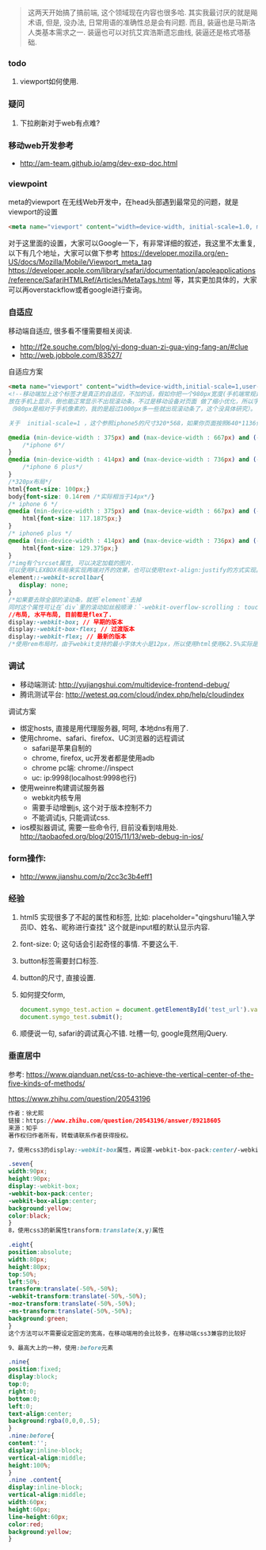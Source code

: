> 这两天开始搞了搞前端, 这个领域现在内容也很多哈. 其实我最讨厌的就是飚术语, 但是, 没办法, 日常用语的准确性总是会有问题. 而且, 装逼也是马斯洛人类基本需求之一. 装逼也可以对抗艾宾浩斯遗忘曲线, 装逼还是格式塔基础.

### todo
1. viewport如何使用.


### 疑问

1. 下拉刷新对于web有点难?

### 移动web开发参考

- http://am-team.github.io/amg/dev-exp-doc.html



### viewpoint

meta的viewport
在无线Web开发中，在head头部遇到最常见的问题，就是viewport的设置

```html
<meta name="viewport" content="width=device-width, initial-scale=1.0, maximum-scale=1.0, minimum-scale=1.0, user-scalable=0"/>
```

对于这里面的设置，大家可以Google一下，有非常详细的叙述，我这里不太重复,以下有几个地址，大家可以做下参考 https://developer.mozilla.org/en-US/docs/Mozilla/Mobile/Viewport_meta_tag https://developer.apple.com/library/safari/documentation/appleapplications/reference/SafariHTMLRef/Articles/MetaTags.html 等，其实更加具体的，大家可以再overstackflow或者google进行查询。



### 自适应

移动端自适应, 很多看不懂需要相关阅读.

- http://f2e.souche.com/blog/yi-dong-duan-zi-gua-ying-fang-an/#clue
- http://web.jobbole.com/83527/

自适应方案

```html
<meta name="viewport" content="width=device-width,initial-scale=1,user-scalable=no"/>
<!--移动端加上这个标签才是真正的自适应，不加的话，假如你把一个980px宽度(手机端常规是980)的PC网页
放在手机上显示，倒也能正常显示不出现滚动条，不过是移动设备对页面 做了缩小优化，所以字体等都相应缩小了
（980px是相对于手机像素的，我的是超过1000px多一些就出现滚动条了，这个没具体研究）。

关于  initial-scale=1 ，这个参照iphone5的尺寸320*568，如果你页面按照640*1136做的话，scale就设为0.5, 这个很有用, 因为视觉稿经常是x2的.-->
```

```css
@media (min-device-width : 375px) and (max-device-width : 667px) and (-webkit-min-device-pixel-ratio : 2){
    /*iphone 6*/
}
@media (min-device-width : 414px) and (max-device-width : 736px) and (-webkit-min-device-pixel-ratio : 3){
    /*iphone 6 plus*/
}
/*320px布局*/
html{font-size: 100px;}
body{font-size: 0.14rem /*实际相当于14px*/} 
/* iphone 6 */
@media (min-device-width : 375px) and (max-device-width : 667px) and (-webkit-min-device-pixel-ratio : 2){
    html{font-size: 117.1875px;}
}
/* iphone6 plus */
@media (min-device-width : 414px) and (max-device-width : 736px) and (-webkit-min-device-pixel-ratio : 3){
    html{font-size: 129.375px;}
}
/*img有个srcset属性, 可以决定加载的图片.
可以使用FLEXBOX布局来实现两端对齐的效果，也可以使用text-align:justify的方式实现。*/
element::-webkit-scrollbar{
   display: none;
}
/*如果要去除全部的滚动条，就把`element`去掉
同时这个属性可让在`div`里的滚动如丝般顺滑：`-webkit-overflow-scrolling : touch`; */
//布局, 水平布局, 目前都是flex了.
display:-webkit-box; // 早期的版本
display:-webkit-box-flex; // 过渡版本
display:-webkit-flex; // 最新的版本
/*使用rem布局时，由于webkit支持的最小字体大小是12px，所以使用html使用62.5%实际是12px，这样很难计算，我的做法是设置成625%即100px，然后1rem就相当于100px*/
```






### 调试

- 移动端测试: http://yujiangshui.com/multidevice-frontend-debug/
- 腾讯测试平台: http://wetest.qq.com/cloud/index.php/help/cloudindex

调试方案

- 绑定hosts, 直接是用代理服务器, 呵呵, 本地dns有用了.
- 使用chrome、safari、firefox、UC浏览器的远程调试
  - safari是苹果自制的
  - chrome, firefox, uc开发者都是使用adb
  - chrome pc端: chrome://inspect
  - uc: ip:9998(localhost:9998也行)
- 使用weinre构建调试服务器
  - webkit内核专用
  - 需要手动增删js, 这个对于版本控制不力
  - 不能调试js, 只能调试css.
- ios模拟器调试, 需要一些命令行, 目前没看到啥用处. http://taobaofed.org/blog/2015/11/13/web-debug-in-ios/

### form操作:

- http://www.jianshu.com/p/2cc3c3b4eff1

### 经验

1. html5 实现很多了不起的属性和标签, 比如: placeholder="qingshuru1输入学员ID、姓名、昵称进行查找" 这个就是input框的默认显示内容.

2. font-size: 0; 这句话会引起奇怪的事情. 不要这么干.

3. button标签需要封口标签.

4. button的尺寸, 直接设置.

5. 如何提交form,

   ```javascript
   document.symgo_test.action = document.getElementById('test_url').value;
   document.symgo_test.submit();
   ```

6. 顺便说一句, safari的调试真心不错. 吐槽一句, google竟然用jQuery.

### 垂直居中

参考: https://www.qianduan.net/css-to-achieve-the-vertical-center-of-the-five-kinds-of-methods/

https://www.zhihu.com/question/20543196

```css
作者：徐尤熙
链接：https://www.zhihu.com/question/20543196/answer/89218605
来源：知乎
著作权归作者所有，转载请联系作者获得授权。

7，使用css3的display:-webkit-box属性，再设置-webkit-box-pack:center/-webkit-box-align:center

.seven{
width:90px;
height:90px;
display:-webkit-box;
-webkit-box-pack:center;
-webkit-box-align:center;
background:yellow;
color:black;
}
8，使用css3的新属性transform:translate(x,y)属性

.eight{
position:absolute;
width:80px;
height:80px;
top:50%;
left:50%;
transform:translate(-50%,-50%);
-webkit-transform:translate(-50%,-50%);
-moz-transform:translate(-50%,-50%);
-ms-transform:translate(-50%,-50%);
background:green;
}
这个方法可以不需要设定固定的宽高，在移动端用的会比较多，在移动端css3兼容的比较好

9、最高大上的一种，使用:before元素

.nine{
position:fixed;
display:block;
top:0;
right:0;
bottom:0;
left:0;
text-align:center;
background:rgba(0,0,0,.5);
}
.nine:before{
content:'';
display:inline-block;
vertical-align:middle;
height:100%;
}
.nine .content{
display:inline-block;
vertical-align:middle;
width:60px;
height:60px;
line-height:60px;
color:red;
background:yellow;
}


```

